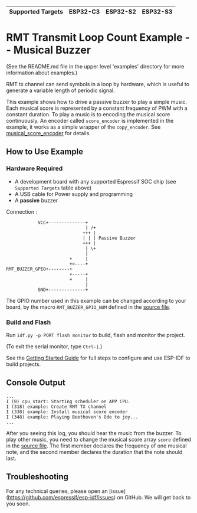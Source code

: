 | Supported Targets | ESP32-C3 | ESP32-S2 | ESP32-S3 |
| ----------------- | -------- | -------- | -------- |

# RMT Transmit Loop Count Example -- Musical Buzzer

(See the README.md file in the upper level 'examples' directory for more information about examples.)

RMT tx channel can send symbols in a loop by hardware, which is useful to generate a variable length of periodic signal.

This example shows how to drive a passive buzzer to play a simple music. Each musical score is represented by a constant frequency of PWM with a constant duration. To play a music is to encoding the musical score continuously. An encoder called `score_encoder` is implemented in the example, it works as a simple wrapper of the `copy_encoder`. See [musical_score_encoder](main/musical_score_encoder.c) for details.

## How to Use Example

### Hardware Required

* A development board with any supported Espressif SOC chip (see `Supported Targets` table above)
* A USB cable for Power supply and programming
* A **passive** buzzer

Connection :

```
            VCC+--------------+
                              | /+
                             +++ |
                             | | | Passive Buzzer
                             +++ |
                              | \+
                              |
                        +     |
                        +<----+
RMT_BUZZER_GPIO+--------+
                        +-----+
                        +     |
                              |
            GND+--------------+
```

The GPIO number used in this example can be changed according to your board, by the macro `RMT_BUZZER_GPIO_NUM` defined in the [source file](main/musical_buzzer_example_main.c).

### Build and Flash

Run `idf.py -p PORT flash monitor` to build, flash and monitor the project.

(To exit the serial monitor, type ``Ctrl-]``.)

See the [Getting Started Guide](https://docs.espressif.com/projects/esp-idf/en/latest/get-started/index.html) for full steps to configure and use ESP-IDF to build projects.


## Console Output

```
...
I (0) cpu_start: Starting scheduler on APP CPU.
I (318) example: Create RMT TX channel
I (338) example: Install musical score encoder
I (348) example: Playing Beethoven's Ode to joy...
...
```

After you seeing this log, you should hear the music from the buzzer. To play other music, you need to change the musical score array `score` defined in the [source file](main/musical_buzzer_example_main.c). The first member declares the frequency of one musical note, and the second member declares the duration that the note should last.

## Troubleshooting

For any technical queries, please open an [issue] (https://github.com/espressif/esp-idf/issues) on GitHub. We will get back to you soon.
